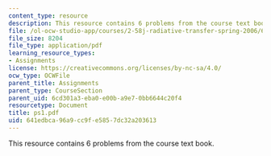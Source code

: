 ```yaml
---
content_type: resource
description: This resource contains 6 problems from the course text book.
file: /ol-ocw-studio-app/courses/2-58j-radiative-transfer-spring-2006/641edbca96a9cc9fe5857dc32a203613_ps1.pdf
file_size: 8204
file_type: application/pdf
learning_resource_types:
- Assignments
license: https://creativecommons.org/licenses/by-nc-sa/4.0/
ocw_type: OCWFile
parent_title: Assignments
parent_type: CourseSection
parent_uid: 6cd301a3-eba0-e00b-a9e7-0bb6644c20f4
resourcetype: Document
title: ps1.pdf
uid: 641edbca-96a9-cc9f-e585-7dc32a203613
---
```

This resource contains 6 problems from the course text book.